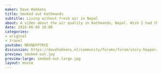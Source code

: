 ```yaml
---
maker: Dave Hakkens
title: Smoked out Kathmandu
subtitle: Living without fresh air in Nepal
about: A video about the air quality in Kathmandu, Nepal. Wish I had the time to work on this problem. But i’m stuck on plastic for the time being. Hopefully it triggers some of you to get started..
date: 2016-06-08 10:00
categories:
- original
- travel
youtube: NRXNDFP7RtE
discussion: https://davehakkens.nl/community/forums/forum/story-hopper/discuss/
preview: smoked-out.jpg
preview-large: smoked-out-large.jpg
layout: movie
---
```

